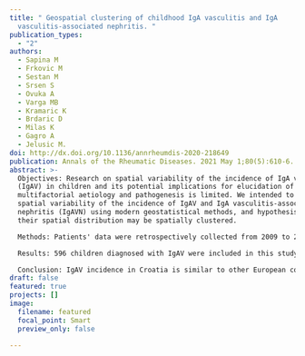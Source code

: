 ```yaml
---
title: " Geospatial clustering of childhood IgA vasculitis and IgA
  vasculitis-associated nephritis. "
publication_types:
  - "2"
authors:
  - Sapina M
  - Frkovic M
  - Sestan M
  - Srsen S
  - Ovuka A
  - Varga MB
  - Kramaric K
  - Brdaric D
  - Milas K
  - Gagro A
  - Jelusic M.
doi: http://dx.doi.org/10.1136/annrheumdis-2020-218649
publication: Annals of the Rheumatic Diseases. 2021 May 1;80(5):610-6.
abstract: >-
  Objectives: Research on spatial variability of the incidence of IgA vasculitis
  (IgAV) in children and its potential implications for elucidation of the
  multifactorial aetiology and pathogenesis is limited. We intended to observe
  spatial variability of the incidence of IgAV and IgA vasculitis-associated
  nephritis (IgAVN) using modern geostatistical methods, and hypothesised that
  their spatial distribution may be spatially clustered.

  Methods: Patients' data were retrospectively collected from 2009 to 2019 in five Croatian University Hospital Centres for paediatric rheumatology, and census data were used to calculate the incidence of IgAV. Using spatial empirical Bayesian smoothing, local Morans’ I and local indicator of spatial autocorrelation (LISA), we performed spatial statistical analysis.

  Results: 596 children diagnosed with IgAV were included in this study, of which 313 (52.52%) were male. The average annual incidence proportion was estimated to be 6.79 per 100 000 children, and the prevalence of IgAVN was 19.6%. Existence of spatial autocorrelation was observed in both IgAV and IgAVN; however, clustering distribution differed. While IgAV showed clustering in Mediterranean and west continental part around cities, IgAVN was clustered in the northern Mediterranean and eastern continental part, where a linear cluster following the Drava and Danube river was observed.

  Conclusion: IgAV incidence in Croatia is similar to other European countries. Spatial statistical analysis showed a non-random distribution of IgAV and IgAVN. Although aetiological associations cannot be inferred, spatial analytical techniques may help in investigating and generating new hypotheses in non-communicable diseases considering possible environmental risk factors and identification of potential genetic or epigenetic diversity.
draft: false
featured: true
projects: []
image:
  filename: featured
  focal_point: Smart
  preview_only: false

---
```

